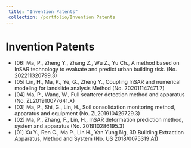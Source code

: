 ```yaml
---
 title: "Invention Patents"
 collection: /portfolio/Invention Patents
---
```

Invention Patents
======
* [06] Ma, P., Zheng Y., Zhang Z., Wu Z., Yu Ch., A method based on InSAR technology to
evaluate and predict urban building risk. (No. 202211320799.3)
* [05] Lin, H., Ma, P., Ye, G., Zheng Y., Coupling InSAR and numerical modeling for landslide
analysis Method (No. 202011147471.7)
* [04] Ma, P., Wang, W., Full scatterer detection method and apparatus (No. ZL201910077641.X)
* [03] Ma, P., Shi, G., Lin, H., Soil consolidation monitoring method, apparatus and equipment (No.
ZL201910429729.3)
* [02] Ma, P., Zhang, F., Lin, H., InSAR deformation prediction method, system and apparatus (No.
201910286195.3)
* [01] Xu Y., Ren C., Ma P., Lin H., Yan Yung Ng, 3D Building Extraction Apparatus, Method and
System (No. US 2018/0075319 A1)

